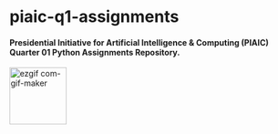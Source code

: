 # piaic-q1-assignments
#### Presidential Initiative for Artificial Intelligence &amp; Computing (PIAIC) Quarter 01 Python Assignments Repository.

<img width="100" alt="ezgif com-gif-maker" src="https://user-images.githubusercontent.com/44100748/59880984-df8f5b80-93c7-11e9-84cd-20b949abd155.png">
